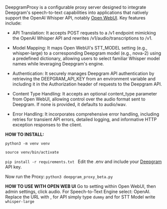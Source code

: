 DeepgramProxy is a configurable proxy server designed to integrate Deepgram's speech-to-text capabilities into applications that natively support the OpenAI Whisper API, notably [Open WebUI](https://github.com/open-webui/open-webui). Key features include:

- API Translation: It accepts POST requests to a /v1 endpoint mimicking the OpenAI Whisper API and rewrites /v1/audio/transcriptions to /v1.

- Model Mapping: It maps Open WebUI's STT_MODEL setting (e.g., whisper-large) to a corresponding Deepgram model (e.g., nova-2) using a predefined dictionary, allowing users to select familiar Whisper model names while leveraging Deepgram's engine.

- Authentication: It securely manages Deepgram API authentication by retrieving the DEEPGRAM_API_KEY from an environment variable and including it in the Authorization header of requests to the Deepgram API.

- Content Type Handling: It accepts an optional content_type parameter from Open WebUI, allowing control over the audio format sent to Deepgram. If none is provided, it defaults to audio/wav.

- Error Handling: It incorporates comprehensive error handling, including retries for transient API errors, detailed logging, and informative HTTP exception responses to the client.

**HOW TO INSTALL:**

`python3 -m venv venv`

`source venv/bin/activate`

`pip install -r requirements.txt
`
Edit the .env and include your [Deepgram](https://deepgram.com/) API key.

Now run the Proxy:
`python3 deepgram_proxy_beta.py`

**HOW TO USE WITH OPEN WEB UI**
Go to setting within Open WebUI, then admin settings, click audio. For Speech-to-Text Engine select: OpenAI. Replace the URL with [](http://localhost:5001/v1), for API simply type `dummy` and for STT Model write `whisper-large`


